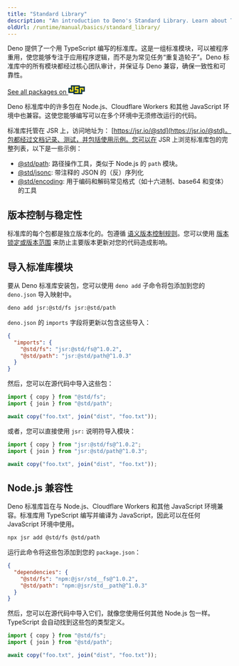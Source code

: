 ```yaml
---
title: "Standard Library"
description: "An introduction to Deno's Standard Library. Learn about TypeScript-first modules, cross-platform compatibility, versioning, package management, and how to use standard modules in your Deno projects."
oldUrl: /runtime/manual/basics/standard_library/
---
```


Deno 提供了一个用 TypeScript 编写的标准库。这是一组标准模块，可以被程序重用，使您能够专注于应用程序逻辑，而不是为常见任务“重复造轮子”。Deno 标准库中的所有模块都经过核心团队审计，并保证与 Deno 兼容，确保一致性和可靠性。

<a href="https://jsr.io/@std" class="docs-cta jsr-cta">See all packages on
<svg class="inline ml-1" viewBox="0 0 13 7" aria-hidden="true" height="20"><path d="M0,2h2v-2h7v1h4v4h-2v2h-7v-1h-4" fill="#083344"></path><g fill="#f7df1e"><path d="M1,3h1v1h1v-3h1v4h-3"></path><path d="M5,1h3v1h-2v1h2v3h-3v-1h2v-1h-2"></path><path d="M9,2h3v2h-1v-1h-1v3h-1"></path></g></svg></a>

Deno 标准库中的许多包在 Node.js、Cloudflare Workers 和其他 JavaScript 环境中也兼容。这使您能够编写可以在多个环境中无须修改运行的代码。

标准库托管在 JSR 上，访问地址为：
[https://jsr.io/@std](https://jsr.io/@std)。包都经过文档记录、测试，并包括使用示例。您可以在 JSR 上浏览标准库包的完整列表，以下是一些示例：

- [@std/path](https://jsr.io/@std/path): 路径操作工具，类似于 Node.js 的 `path` 模块。
- [@std/jsonc](https://jsr.io/@std/jsonc): 带注释的 JSON 的（反）序列化
- [@std/encoding](https://jsr.io/@std/encoding): 用于编码和解码常见格式（如十六进制、base64 和变体）的工具

## 版本控制与稳定性

标准库的每个包都是独立版本化的。包遵循 [语义版本控制规则](https://jsr.io/@std/semver)。您可以使用 [版本锁定或版本范围](/runtime/fundamentals/modules/#package-versions) 来防止主要版本更新对您的代码造成影响。

## 导入标准库模块

要从 Deno 标准库安装包，您可以使用 `deno add` 子命令将包添加到您的 `deno.json` 导入映射中。

```sh
deno add jsr:@std/fs jsr:@std/path
```

`deno.json` 的 `imports` 字段将更新以包含这些导入：

```json
{
  "imports": {
    "@std/fs": "jsr:@std/fs@^1.0.2",
    "@std/path": "jsr:@std/path@^1.0.3"
  }
}
```

然后，您可以在源代码中导入这些包：

```ts
import { copy } from "@std/fs";
import { join } from "@std/path";

await copy("foo.txt", join("dist", "foo.txt"));
```

或者，您可以直接使用 `jsr:` 说明符导入模块：

```js
import { copy } from "jsr:@std/fs@^1.0.2";
import { join } from "jsr:@std/path@^1.0.3";

await copy("foo.txt", join("dist", "foo.txt"));
```

## Node.js 兼容性

Deno 标准库旨在与 Node.js、Cloudflare Workers 和其他 JavaScript 环境兼容。标准库用 TypeScript 编写并编译为 JavaScript，因此可以在任何 JavaScript 环境中使用。

```sh
npx jsr add @std/fs @std/path
```

运行此命令将这些包添加到您的 `package.json`：

```json
{
  "dependencies": {
    "@std/fs": "npm:@jsr/std__fs@^1.0.2",
    "@std/path": "npm:@jsr/std__path@^1.0.3"
  }
}
```

然后，您可以在源代码中导入它们，就像您使用任何其他 Node.js 包一样。TypeScript 会自动找到这些包的类型定义。

```ts
import { copy } from "@std/fs";
import { join } from "@std/path";

await copy("foo.txt", join("dist", "foo.txt"));
```